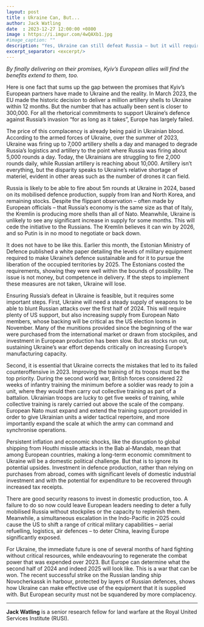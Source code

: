 ```yaml
---
layout: post
title : Ukraine Can, But...
author: Jack Watling
date  : 2023-12-27 12:00:00 +0800
image : https://i.imgur.com/4wQAXb1.jpg
#image_caption: ""
description: "Yes, Ukraine can still defeat Russia – but it will require far more support from Europe"
excerpt_separator: <excerpt/>
---
```


_By finally delivering on their promises, Kyiv’s European allies will find the benefits extend to them, too._

<excerpt/>

Here is one fact that sums up the gap between the promises that Kyiv’s European partners have made to Ukraine and the reality. In March 2023, the EU made the historic decision to deliver a million artillery shells to Ukraine within 12 months. But the number that has actually been sent is closer to 300,000. For all the rhetorical commitments to support Ukraine’s defence against Russia’s invasion “for as long as it takes”, Europe has largely failed.

The price of this complacency is already being paid in Ukrainian blood. According to the armed forces of Ukraine, over the summer of 2023, Ukraine was firing up to 7,000 artillery shells a day and managed to degrade Russia’s logistics and artillery to the point where Russia was firing about 5,000 rounds a day. Today, the Ukrainians are struggling to fire 2,000 rounds daily, while Russian artillery is reaching about 10,000. Artillery isn’t everything, but the disparity speaks to Ukraine’s relative shortage of materiel, evident in other areas such as the number of drones it can field.

Russia is likely to be able to fire about 5m rounds at Ukraine in 2024, based on its mobilised defence production, supply from Iran and North Korea, and remaining stocks. Despite the flippant observation – often made by European officials – that Russia’s economy is the same size as that of Italy, the Kremlin is producing more shells than all of Nato. Meanwhile, Ukraine is unlikely to see any significant increase in supply for some months. This will cede the initiative to the Russians. The Kremlin believes it can win by 2026, and so Putin is in no mood to negotiate or back down.

It does not have to be like this. Earlier this month, the Estonian Ministry of Defence published a white paper detailing the levels of military equipment required to make Ukraine’s defence sustainable and for it to pursue the liberation of the occupied territories by 2025. The Estonians costed the requirements, showing they were well within the bounds of possibility. The issue is not money, but competence in delivery. If the steps to implement these measures are not taken, Ukraine will lose.

Ensuring Russia’s defeat in Ukraine is feasible, but it requires some important steps. First, Ukraine will need a steady supply of weapons to be able to blunt Russian attacks over the first half of 2024. This will require plenty of US support, but also increasing supply from European Nato members, whose backing will be critical as the US election looms in November. Many of the munitions provided since the beginning of the war were purchased from the international market or drawn from stockpiles, and investment in European production has been slow. But as stocks run out, sustaining Ukraine’s war effort depends critically on increasing Europe’s manufacturing capacity.

Second, it is essential that Ukraine corrects the mistakes that led to its failed counteroffensive in 2023. Improving the training of its troops must be the top priority. During the second world war, British forces considered 22 weeks of infantry training the minimum before a soldier was ready to join a unit, where they would then carry out collective training as part of a battalion. Ukrainian troops are lucky to get five weeks of training, while collective training is rarely carried out above the scale of the company. European Nato must expand and extend the training support provided in order to give Ukrainian units a wider tactical repertoire, and more importantly expand the scale at which the army can command and synchronise operations.

Persistent inflation and economic shocks, like the disruption to global shipping from Houthi missile attacks in the Bab al-Mandab, mean that among European countries, making a long-term economic commitment to Ukraine will be a domestic political challenge. But that is to ignore its potential upsides. Investment in defence production, rather than relying on purchases from abroad, comes with significant levels of domestic industrial investment and with the potential for expenditure to be recovered through increased tax receipts.

There are good security reasons to invest in domestic production, too. A failure to do so now could leave European leaders needing to deter a fully mobilised Russia without stockpiles or the capacity to replenish them. Meanwhile, a simultaneous escalation in the Indo-Pacific in 2025 could cause the US to shift a range of critical military capabilities – aerial refuelling, logistics, air defences – to deter China, leaving Europe significantly exposed.

For Ukraine, the immediate future is one of several months of hard fighting without critical resources, while endeavouring to regenerate the combat power that was expended over 2023. But Europe can determine what the second half of 2024 and indeed 2025 will look like. This is a war that can be won. The recent successful strike on the Russian landing ship Novocherkassk in harbour, protected by layers of Russian defences, shows how Ukraine can make effective use of the equipment that it is supplied with. But European security must not be squandered by more complacency.

---

__Jack Watling__ is a senior research fellow for land warfare at the Royal United Services Institute (RUSI).
